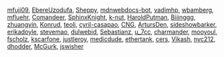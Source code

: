 [mfuji09](/en-US/profiles/mfuji09),
[EbereUzodufa](/en-US/profiles/EbereUzodufa),
[Sheppy](/en-US/profiles/Sheppy),
[mdnwebdocs-bot](/en-US/profiles/mdnwebdocs-bot),
[vadimhp](/en-US/profiles/vadimhp),
[wbamberg](/en-US/profiles/wbamberg),
[mfluehr](/en-US/profiles/mfluehr),
[Comandeer](/en-US/profiles/Comandeer),
[SphinxKnight](/en-US/profiles/SphinxKnight),
[k-nut](/en-US/profiles/k-nut),
[HaroldPutman](/en-US/profiles/HaroldPutman),
[Biiinggg](/en-US/profiles/Biiinggg),
[zhuangyin](/en-US/profiles/zhuangyin),
[Konrud](/en-US/profiles/Konrud), [teoli](/en-US/profiles/teoli),
[cyril-casapao](/en-US/profiles/cyril-casapao),
[CNG](/en-US/profiles/CNG), [ArtursDen](/en-US/profiles/ArtursDen),
[sideshowbarker](/en-US/profiles/sideshowbarker),
[erikadoyle](/en-US/profiles/erikadoyle),
[stevemao](/en-US/profiles/stevemao),
[dulwebid](/en-US/profiles/dulwebid),
[Sebastianz](/en-US/profiles/Sebastianz),
[u\_7cc](/en-US/profiles/u_7cc),
[charmander](/en-US/profiles/charmander),
[mooyoul](/en-US/profiles/mooyoul), [fscholz](/en-US/profiles/fscholz),
[kscarfone](/en-US/profiles/kscarfone),
[justleroy](/en-US/profiles/justleroy),
[medicdude](/en-US/profiles/medicdude),
[ethertank](/en-US/profiles/ethertank), [cers](/en-US/profiles/cers),
[Vikash](/en-US/profiles/Vikash), [nyc212](/en-US/profiles/nyc212),
[dhodder](/en-US/profiles/dhodder), [McGurk](/en-US/profiles/McGurk),
[jswisher](/en-US/profiles/jswisher)
